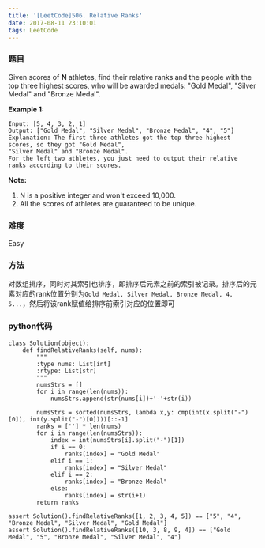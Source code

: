 ```yaml
---
title: '[LeetCode]506. Relative Ranks'
date: 2017-08-11 23:10:01
tags: LeetCode
---
```


### 题目
Given scores of **N** athletes, find their relative ranks and the people with the top three highest scores, who will be awarded medals: "Gold Medal", "Silver Medal" and "Bronze Medal".

**Example 1:**
```
Input: [5, 4, 3, 2, 1]
Output: ["Gold Medal", "Silver Medal", "Bronze Medal", "4", "5"]
Explanation: The first three athletes got the top three highest scores, so they got "Gold Medal", 
"Silver Medal" and "Bronze Medal". 
For the left two athletes, you just need to output their relative ranks according to their scores.
```
**Note:**
1. N is a positive integer and won't exceed 10,000.
2. All the scores of athletes are guaranteed to be unique.

### 难度
Easy

### 方法
对数组排序，同时对其索引也排序，即排序后元素之前的索引被记录。排序后的元素对应的rank位置分别为`Gold Medal, Silver Medal, Bronze Medal, 4, 5...`，然后将该rank赋值给排序前索引对应的位置即可

### python代码
```
class Solution(object):
    def findRelativeRanks(self, nums):
        """
        :type nums: List[int]
        :rtype: List[str]
        """
        numsStrs = []
        for i in range(len(nums)):
            numsStrs.append(str(nums[i])+'-'+str(i))

        numsStrs = sorted(numsStrs, lambda x,y: cmp(int(x.split("-")[0]), int(y.split("-")[0])))[::-1]
        ranks = [''] * len(nums)
        for i in range(len(numsStrs)):
            index = int(numsStrs[i].split("-")[1])
            if i == 0:
                ranks[index] = "Gold Medal"
            elif i == 1:
                ranks[index] = "Silver Medal"
            elif i == 2:
                ranks[index] = "Bronze Medal"
            else:
                ranks[index] = str(i+1)
        return ranks

assert Solution().findRelativeRanks([1, 2, 3, 4, 5]) == ["5", "4", "Bronze Medal", "Silver Medal", "Gold Medal"]
assert Solution().findRelativeRanks([10, 3, 8, 9, 4]) == ["Gold Medal", "5", "Bronze Medal", "Silver Medal", "4"]
```